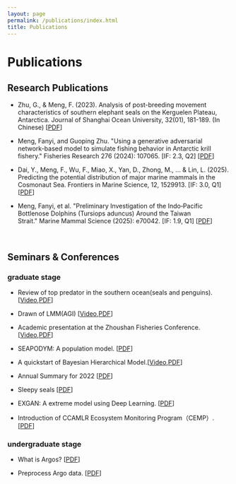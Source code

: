 ```yaml
---
layout: page
permalink: /publications/index.html
title: Publications
---
```


# Publications

[//]: # (continuing...)

[//]: # ()
## Research Publications  



- Zhu, G., & Meng, F. (2023). Analysis of post-breeding movement characteristics of southern elephant seals on the Kerguelen Plateau, Antarctica. Journal of Shanghai Ocean University, 32(01), 181-189. (In Chinese)
[[PDF](https://yun-tianming.github.io/file/南极凯尔盖朗海台南象海豹繁殖后运动行为特征分析.pdf)]


- Meng, Fanyi, and Guoping Zhu. "Using a generative adversarial network-based model to simulate fishing behavior in Antarctic krill fishery." Fisheries Research 276 (2024): 107065. [IF: 2.3, Q2]
[[PDF](https://yun-tianming.github.io/file/paper2.pdf)]


- Dai, Y., Meng, F., Wu, F., Miao, X., Yan, D., Zhong, M., ... & Lin, L. (2025). Predicting the potential distribution of major marine mammals in the Cosmonaut Sea. Frontiers in Marine Science, 12, 1529913. [IF: 3.0, Q1]
[[PDF](https://yun-tianming.github.io/file/paper3.pdf)]


- Meng, Fanyi, et al. "Preliminary Investigation of the Indo‐Pacific Bottlenose Dolphins (Tursiops aduncus) Around the Taiwan Strait." Marine Mammal Science (2025): e70042. [IF: 1.9, Q1]
[[PDF](https://yun-tianming.github.io/file/paper4.pdf)]


[//]: # ()
[//]: # (<br>Industrial Placement Thesis in Huading Tech and IACTIP Lab)


<br>


[//]: # (## Journal Paper)

[//]: # ()
[//]: # (- [Deep Residual Neural Network for Efficient Traffic Sign Detection]&#40;https://caihanlin.com/mypaper/202302ICAROB.pdf&#41;)

[//]: # (<br>**Hanlin Cai**, Zheng Li, Jiaqi Hu, Wei Hong Lim, Sew Sun Tiang, Mastaneh Mokayef, Chin Hong Wong)

[//]: # (<br>28th International Conference on Artificial Life and Robotics<br>Beppu, Japan. February, 2023. [Slides]&#40;https://caihanlin.com/mypaper/slides/2023-ICAROB-Pre.pdf&#41;.)

[//]: # ()
[//]: # (- [An IoT Garbage Monitoring System for Effective Garbage Management]&#40;https://caihanlin.com/mypaper/202208cenim.pdf&#41;)

[//]: # (<br>**Hanlin Cai**, Jiaqi Hu, Zheng Li, Wei Hong Lim, Mastaneh Mokayef, Chin Hong Wong<br>4th International Conference on Computer Engineering, Network and Intelligent Multimedia)

[//]: # (<br>Surabaya, Indonesia. November, 2022.)

[//]: # (-<br>)

[//]: # ()
[//]: # (---)

[//]: # ()
## Seminars & Conferences
### graduate stage

- Review of top predator in the southern ocean(seals and penguins).[[Video](https://www.bilibili.com/video/BV1cN4y147xT/?spm_id_from=333.999.0.0&vd_source=a4fe546e92107179c3044d619f1cebfa),[PDF](https://blog.luofu.monster/file/南大洋顶级捕食者研究概况.pdf)]
- Drawn of LMM(AGI) [[Video](https://www.bilibili.com/video/BV1184y1R7Tg/?spm_id_from=444.41.list.card_archive.click&vd_source=a4fe546e92107179c3044d619f1cebfa),[PDF](https://blog.luofu.monster/file/LMM曙光.pdf)]

- Academic presentation at the Zhoushan Fisheries Conference.[[Video](https://www.bilibili.com/video/BV1DN411v7U4/?spm_id_from=444.41.list.card_archive.click&vd_source=a4fe546e92107179c3044d619f1cebfa),[PDF](https://blog.luofu.monster/file/孟凡祎krillGAN.pdf)]

- SEAPODYM: A population model. [[PDF](https://blog.luofu.monster/file/seapodym.pdf)]

- A quickstart of Bayesian Hierarchical Model.[[Video](https://www.bilibili.com/video/BV1NF411D7UA/?spm_id_from=444.41.list.card_archive.click&vd_source=a4fe546e92107179c3044d619f1cebfa),[PDF](https://blog.luofu.monster/file/BHM介绍.pdf)]

- Annual Summary for 2022 [[PDF](https://blog.luofu.monster/file/2023Summary.pdf)] 

- Sleepy seals [[PDF](https://blog.luofu.monster/file/sleepy_seals.pdf)]

- EXGAN: A extreme model using Deep Learning. [[PDF](https://blog.luofu.monster/file/exgan.pdf)]

- Introduction of CCAMLR Ecosystem Monitoring Program（CEMP）. [[PDF](https://blog.luofu.monster/file/cemp汇报.pdf)]



### undergraduate stage

- What is Argos? [[PDF](https://blog.luofu.monster/file/Argos.pdf)]

- Preprocess Argo data. [[PDF](https://blog.luofu.monster/file/preprocess_argo_data.pdf)]




<br>


